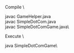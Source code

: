 Compile \

javac GameHelper.java\
javac SimpleDotCom.java\
javac SimpleDotComGame.java\

Execute \

java SimpleDotComGame\